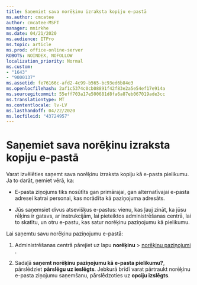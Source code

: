 ```yaml
---
title: Saņemiet sava norēķinu izraksta kopiju e-pastā
ms.author: cmcatee
author: cmcatee-MSFT
manager: mnirkhe
ms.date: 04/21/2020
ms.audience: ITPro
ms.topic: article
ms.prod: office-online-server
ROBOTS: NOINDEX, NOFOLLOW
localization_priority: Normal
ms.custom:
- "1643"
- "9000137"
ms.assetid: fe76166c-afd2-4c99-b565-bc93ed6b84e3
ms.openlocfilehash: 2af1c5374c0cb08891f42f83e2a5e54ef17e914a
ms.sourcegitcommit: 55eff703a17e500681d8fa6a87eb067019ade3cc
ms.translationtype: MT
ms.contentlocale: lv-LV
ms.lasthandoff: 04/22/2020
ms.locfileid: "43724957"
---
```

# <a name="receive-copy-of-your-billing-statement-in-email"></a>Saņemiet sava norēķinu izraksta kopiju e-pastā

Varat izvēlēties saņemt sava norēķinu izraksta kopiju kā e-pasta pielikumu. Ja to darāt, ņemiet vērā, ka:
  
- E-pasta ziņojums tiks nosūtīts gan primārajai, gan alternatīvajai e-pasta adresei katrai personai, kas norādīta kā paziņojuma adresāts.

- Jūs saņemsiet divus atsevišķus e-pastus: vienu, kas ļauj zināt, ka jūsu rēķins ir gatavs, ar instrukcijām, lai pieteiktos administrēšanas centrā, lai to skatītu, un otru e-pastu, kas satur norēķinu paziņojumu kā pielikumu.

Lai saņemtu savu norēķinu paziņojumu e-pastā:
  
1. Administrēšanas centrā pārejiet uz lapu **norēķinu** \> [norēķinu paziņojumi](https://go.microsoft.com/fwlink/p/?linkid=853212) .

2. Sadaļā **saņemt norēķinu paziņojumu kā e-pasta pielikumu?**, pārslēdziet **pārslēgu uz ieslēgts**. Jebkurā brīdī varat pārtraukt norēķinu e-pasta ziņojumu saņemšanu, pārslēdzoties uz **opciju izslēgts**.